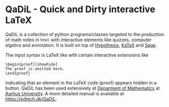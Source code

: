 # QaDiL - Quick and Dirty interactive LaTeX

QaDiL is a collection of python programs/classes targeted to the production of
math notes in `html` with interactive elements like quizzes, computer algebra and annotation. 
It is built on top of [Hypothesis](https://hypothesis.is), [KaTeX](https://katex.org) and 
[Sage](https://sagecell.sagemath.org/).

The input syntax is LaTeX like with certain interactive extensions like
```
\begin{proof}[showhide]
The proof is omitted here.
\end{proof}
```
indicating that an element in the LaTeX code (proof) appears hidden in a button. QaDiL
has been used extensively at [Deparment of Mathematics](https://math.au.dk) at [Aarhus University](https://au.dk). A more
detailed manual is available at https://edtech.dk/QaDiL.
